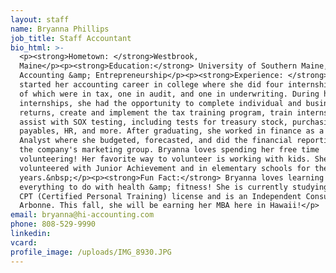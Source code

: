 ```yaml
---
layout: staff
name: Bryanna Phillips
job_title: Staff Accountant
bio_html: >-
  <p><strong>Hometown: </strong>Westbrook,
  Maine</p><p><strong>Education:</strong> University of Southern Maine, BS in
  Accounting &amp; Entrepreneurship</p><p><strong>Experience: </strong>Bryanna
  started her accounting career in college where she did four internships: two
  of which were in tax, one in audit, and one in underwriting. During her
  internships, she had the opportunity to complete individual and business tax
  returns, create and implement the tax training program, train interns, and
  assist with SOX testing, including tests for treasury stock, purchasing and
  payables, HR, and more. After graduating, she worked in finance as a Financial
  Analyst where she budgeted, forecasted, and did the financial reporting for
  the company's marketing group. Bryanna loves spending her free time
  volunteering! Her favorite way to volunteer is working with kids. She has
  volunteered with Junior Achievement and in elementary schools for the past few
  years.&nbsp;</p><p><strong>Fun Fact:</strong> Bryanna loves learning and
  everything to do with health &amp; fitness! She is currently studying for her
  CPT (Certified Personal Training) license and is an Independent Consultant for
  Arbonne. This fall, she will be earning her MBA here in Hawaii!</p>
email: bryanna@hi-accounting.com
phone: 808-529-9990
linkedin:
vcard:
profile_image: /uploads/IMG_8930.JPG
---
```


